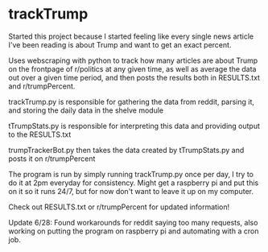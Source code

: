 # trackTrump
Started this project because I started feeling like every single news article I've been reading is about Trump and want to get an exact percent.

Uses webscraping with python to track how many articles are about Trump on the frontpage of r/politics at any given time, as well as average the data out over a given time period, and then posts the results both in RESULTS.txt and r/trumpPercent.

trackTrump.py is responsible for gathering the data from reddit, parsing it, and storing the daily data in the shelve module

tTrumpStats.py is responsible for interpreting this data and providing output to the RESULTS.txt

trumpTrackerBot.py then takes the data created by tTrumpStats.py and posts it on r/trumpPercent

The program is run by simply running trackTrump.py once per day, I try to do it at 2pm everyday for consistency. Might get a raspberry pi and put this on it so it runs 24/7, but for now don't want to leave it up on my computer.

Check out RESULTS.txt or r/trumpPercent for updated information!

Update 6/28: Found workarounds for reddit saying too many requests, also working on putting the program on raspberry pi and automating with a cron job. 
